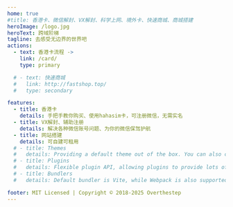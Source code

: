 ```yaml
---
home: true
#title: 香港卡、微信解封、VX解封、科学上网、境外卡、快速商城、商城搭建
heroImage: /logo.jpg
heroText: 跨域阶梯
tagline: 去感受无边界的世界吧
actions:
  - text: 香港卡流程 ->
    link: /card/
    type: primary

  # - text: 快速商城
  #   link: http://fastshop.top/
  #   type: secondary

features:
  - title: 香港卡
    details: 手把手教你购买、使用hahasim卡，可注册微信，无需实名
  - title: VX解封、辅助注册
    details: 解决各种微信账号问题、为你的微信保驾护航
  - title: 网站搭建
    details: 可自建可租用
  # - title: Themes
  #   details: Providing a default theme out of the box. You can also choose a community theme or create your own one.
  # - title: Plugins
  #   details: Flexible plugin API, allowing plugins to provide lots of plug-and-play features for your site.
  # - title: Bundlers
  #   details: Default bundler is Vite, while Webpack is also supported. Choose the one you like!

footer: MIT Licensed | Copyright © 2018-2025 Overthestep
---
```


<!-- This is the content of home page. Check [Home Page Docs][default-theme-home] for more details.

[default-theme-home]: https://vuejs.press/reference/default-theme/frontmatter.html#home-page -->
